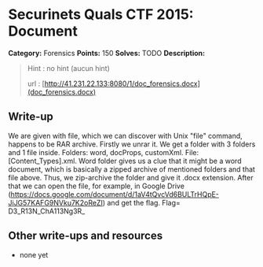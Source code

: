 # Securinets Quals CTF 2015: Document

**Category:** Forensics
**Points:** 150
**Solves:** TODO
**Description:** 

> Hint : no hint (aucun hint)
>
> url : [http://41.231.22.133:8080/1/doc_forensics.docx](doc_forensics.docx)
> 

## Write-up

We are given with file, which we can discover with Unix "file" command, happens to be RAR archive. Firstly we unrar it. We get a folder with 3 folders and 1 file inside. Folders: word, docProps, customXml. File: [Content_Types].xml. Word folder gives us a clue that it might be a word document, which is basically a zipped archive of mentioned folders and that file above. Thus, we zip-archive the folder and give it .docx extension. After that we can open the file, for example, in Google Drive (https://docs.google.com/document/d/1aV4tQvcVd6BULTrHQpE-JiJG57KAFG9NVku7K2oReZI)  and get the flag. 
 Flag= D3_R13N_ChA113Ng3R_

## Other write-ups and resources

* none yet

